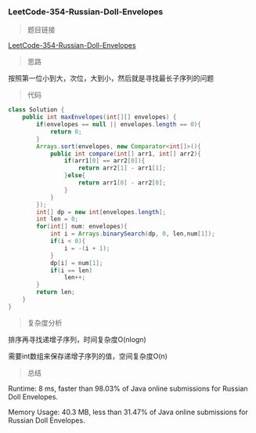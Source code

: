 ### LeetCode-354-Russian-Doll-Envelopes

> 题目链接

[LeetCode-354-Russian-Doll-Envelopes](https://leetcode.com/problems/russian-doll-envelopes/)

> 思路

按照第一位小到大，次位，大到小，然后就是寻找最长子序列的问题

> 代码

```java
class Solution {
    public int maxEnvelopes(int[][] envelopes) {
        if(envelopes == null || envelopes.length == 0){
            return 0;
        }
        Arrays.sort(envelopes, new Comparator<int[]>(){
            public int compare(int[] arr1, int[] arr2){
                if(arr1[0] == arr2[0]){
                    return arr2[1] - arr1[1];
                }else{
                    return arr1[0] - arr2[0];
                }
            }
        });
        int[] dp = new int[envelopes.length];
        int len = 0;
        for(int[] num: envelopes){
            int i = Arrays.binarySearch(dp, 0, len,num[1]);
            if(i < 0){
                i = -(i + 1);
            }
            dp[i] = num[1];
            if(i == len)
                len++;
        }
        return len;
    }
}
```

> 复杂度分析

排序再寻找递增子序列，时间复杂度O(nlogn)

需要int数组来保存递增子序列的值，空间复杂度O(n)

> 总结

Runtime: 8 ms, faster than 98.03% of Java online submissions for Russian Doll Envelopes.

Memory Usage: 40.3 MB, less than 31.47% of Java online submissions for Russian Doll Envelopes.
